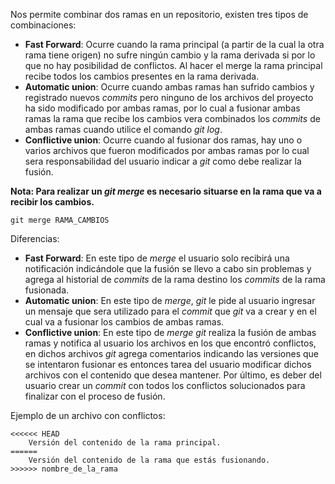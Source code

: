 Nos permite combinar dos ramas en un repositorio, existen tres tipos de combinaciones:

- **Fast Forward**: Ocurre cuando la rama principal (a partir de la cual la otra rama tiene origen) no sufre ningún cambio y la rama derivada si por lo que no hay posibilidad de conflictos. Al hacer el merge la rama principal recibe todos los cambios presentes en la rama derivada.
- **Automatic union**: Ocurre cuando ambas ramas han sufrido cambios y registrado nuevos *commits* pero ninguno de los archivos del proyecto ha sido modificado por ambas ramas, por lo cual a fusionar ambas ramas la rama que recibe los cambios vera combinados los *commits* de ambas ramas cuando utilice el comando *git log*.
- **Conflictive union**: Ocurre cuando al fusionar dos ramas, hay uno o varios archivos que fueron modificados por ambas ramas por lo cual sera responsabilidad del usuario indicar a *git* como debe realizar la fusión.

**Nota: Para realizar un *git merge* es necesario situarse en la rama que va a recibir los cambios.**

```
git merge RAMA_CAMBIOS
```

Diferencias:

- **Fast Forward**: En este tipo de *merge* el usuario solo recibirá una notificación indicándole que la fusión se llevo a cabo sin problemas y agrega al historial de *commits* de la rama destino los *commits* de la rama fusionada.
- **Automatic union**: En este tipo de *merge*, *git* le pide al usuario ingresar un mensaje que sera utilizado para el *commit* que *git* va a crear y en el cual va a fusionar los cambios de ambas ramas.
- **Conflictive union**: En este tipo de *merge* *git* realiza la fusión de ambas ramas y notifica al usuario los archivos en los que encontró conflictos, en dichos archivos *git* agrega comentarios indicando las versiones que se intentaron fusionar es entonces tarea del usuario modificar dichos archivos con el contenido que desea mantener. Por último, es deber del usuario crear un *commit* con todos los conflictos solucionados para finalizar con el proceso de fusión.

Ejemplo de un archivo con conflictos:

```
<<<<<< HEAD
    Versión del contenido de la rama principal.
======
    Versión del contenido de la rama que estás fusionando.
>>>>>> nombre_de_la_rama
```